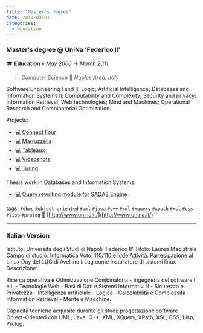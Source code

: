 ```yaml
---
title: "Master's degree"
date: 2011-03-01
categories:
  - education
---
```

### **Master's degree** @ **UniNa 'Federico II'**
🎓 **Education** • _May 2006 → March 2011_  
> Computer Science
📍 _Naples Area, Italy_

Software Engineering I and II; Logic; Artificial Intelligence; Databases and Information Systems II; Computability and Complexity; Security and privacy; Information Retrieval; Web technologies; Mind and Machines; Operational Research and Combinatorial Optimization.

Projects:
* 💻 [Connect Four](https://github.com/fsferrara/connect-four)
* 💻 [Marruzzella](https://github.com/fsferrara/maruzzella)
* 💻 [Tableaux](https://github.com/fsferrara/tableaux)
* 💻 [Videoshots](https://github.com/fsferrara/videoshots)
* 💻 [Turing](https://github.com/fsferrara/turing-machines)

Thesis work in Databases and Information Systems:
* 💻 [Query rewriting module for SADAS Engine](/timeline/query-rewriting-module-for-sadas-engine)

tags: `#dbms` `#object-oriented` `#uml` `#java` `#c++` `#xml` `#xquery` `#xpath` `#xsl` `#css` `#lisp` `#prolog`
🔗 [http://www.unina.it/](http://www.unina.it/)

---

### Italian Version

Istituto: Università degli Studi di Napoli 'Federico II'
Titolo: Laurea Magistrale
Campo di studio: Informatica
Voto: 110/110 e lode
Attività: Partecipazione al Linux Day del LUG di Avellino IrLug come installatore di sistemi linux
Descrizione:

Ricerca operativa e Ottimizzazione Combinatoria - Ingegneria del software I e II - Tecnologie Web - Basi di Dati e Sistemi Informativi II - Sicurezza e Privatezza - Intelligenza artificiale - Logica - Calcolabilità e Complessità - Information Retrieval - Mente e Macchine.

Capacità tecniche acquisite durante gli studi: progettazione software Object-Oriented con UML, Java, C++, XML, XQuery, XPath, XSL, CSS, Lisp, Prolog.
